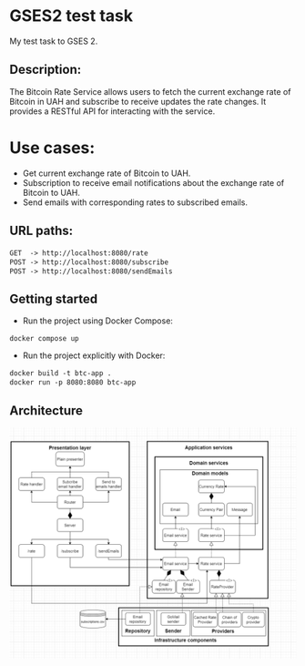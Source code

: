 # GSES2 test task
My test task to GSES 2.

## Description:
The Bitcoin Rate Service allows users to fetch the current exchange rate of Bitcoin in UAH and subscribe to receive updates the rate changes. It provides a RESTful API for interacting with the service.
# Use cases:
* Get current exchange rate of Bitcoin to UAH.
* Subscription to receive email notifications about the exchange rate of Bitcoin to UAH.
* Send emails with corresponding rates to subscribed emails.

## URL paths:
```
GET  -> http://localhost:8080/rate
POST -> http://localhost:8080/subscribe             
POST -> http://localhost:8080/sendEmails
```
## Getting started
* Run the project using Docker Compose:
```
docker compose up
```
* Run the project explicitly with Docker:
```
docker build -t btc-app .
docker run -p 8080:8080 btc-app
```
## Architecture
![architecture diagram](producer/doc/architecture.png)
